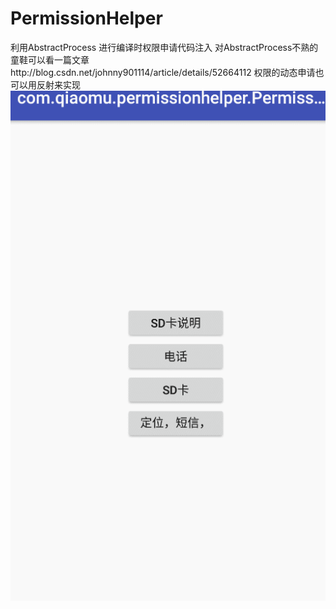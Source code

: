 # PermissionHelper
利用AbstractProcess  进行编译时权限申请代码注入
对AbstractProcess不熟的童鞋可以看一篇文章http://blog.csdn.net/johnny901114/article/details/52664112
权限的动态申请也可以用反射来实现
![image](https://github.com/mrme2014/PermissionHelper/raw/master/imgs/1.gif)

